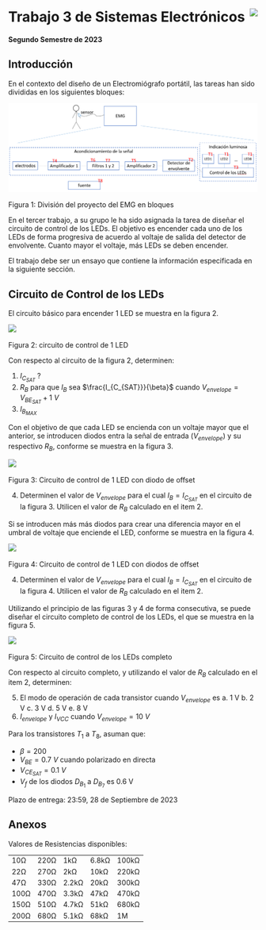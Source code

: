 # <img src="https://julianodb.github.io/SISTEMAS_ELECTRONICOS_PARA_INGENIERIA_BIOMEDICA/img/logo_fing.png?raw=true" align="right" height="45"> Trabajo 3 de Sistemas Electrónicos

#### Segundo Semestre de 2023

## Introducción

En el contexto del diseño de un Electromiógrafo portátil, las tareas han sido divididas en los siguientes bloques:

![TX_bloques](../img/TX_bloques.png)

Figura 1: División del proyecto del EMG en bloques

En el tercer trabajo, a su grupo le ha sido asignada la tarea de diseñar el circuito de control de los LEDs. El objetivo es encender cada uno de los LEDs de forma progresiva de acuerdo al voltaje de salida del detector de envolvente. Cuanto mayor el voltaje, más LEDs se deben encender.

El trabajo debe ser un ensayo que contiene la información especificada en la siguiente sección.

## Circuito de Control de los LEDs

El circuito básico para encender 1 LED se muestra en la figura 2.

<img src="https://julianodb.github.io/electronic_circuits_diagrams/led_control.png" width="200">

Figura 2: circuito de control de 1 LED

Con respecto al circuito de la figura 2, determinen: 
1. $I_{C_{SAT}}$ ?
2. $R_B$ para que $I_B$ sea $\frac{I_{C_{SAT}}}{\beta}$ cuando $V_{envelope} = V_{BE_{SAT}} + 1\ V$
3. $I_{B_{MAX}}$

Con el objetivo de que cada LED se encienda con un voltaje mayor que el anterior, se introducen diodos entra la señal de entrada ($V_{envelope}$) y su respectivo $R_B$, conforme se muestra en la figura 3.

<img src="https://julianodb.github.io/electronic_circuits_diagrams/led_control_2.png" width="250">

Figura 3: Circuito de control de 1 LED con diodo de offset

4. Determinen el valor de $V_{envelope}$ para el cual $I_B = I_{C_{SAT}}$ en el circuito de la figura 3. Utilicen el valor de $R_B$ calculado en el item 2.

Si se introducen más más diodos para crear una diferencia mayor en el umbral de voltaje que enciende el LED, conforme se muestra en la figura 4.

<img src="https://julianodb.github.io/electronic_circuits_diagrams/led_control_4.png" width="400">

Figura 4: Circuito de control de 1 LED con diodos de offset

4. Determinen el valor de $V_{envelope}$ para el cual $I_B = I_{C_{SAT}}$ en el circuito de la figura 4. Utilicen el valor de $R_B$ calculado en el item 2.

Utilizando el principio de las figuras 3 y 4 de forma consecutiva, se puede diseñar el circuito completo de control de los LEDs, el que se muestra en la figura 5. 

<img src="https://julianodb.github.io/electronic_circuits_diagrams/eight_leds_plus_control.png" width="700">

Figura 5: Circuito de control de los LEDs completo

Con respecto al circuito completo, y utilizando el valor de $R_B$ calculado en el item 2, determinen:

5. El modo de operación de cada transistor cuando $V_{envelope}$ es
   a. 1 V
   b. 2 V
   c. 3 V
   d. 5 V
   e. 8 V
5. $I_{envelope}$ y $I_{VCC}$ cuando $V_{envelope} = 10\ V$

Para los transistores $T_1$ a $T_8$, asuman que:
- $\beta = 200$
- $V_{BE} = 0.7\ V$ cuando polarizado en directa
- $V_{CE_{SAT}} = 0.1\ V$
- $V_f$ de los diodos $D_{B_1}$ a $D_{B_7}$ es 0.6 V

Plazo de entrega: 23:59, 28 de Septiembre de 2023

## Anexos

Valores de Resistencias disponibles:

|   |  |        |       |  |
|------|------|-----------|------------|-------|
| 10Ω  | 220Ω | 1kΩ       | 6.8kΩ      | 100kΩ |
| 22Ω  | 270Ω | 2kΩ       | 10kΩ       | 220kΩ |
| 47Ω  | 330Ω | 2.2kΩ     | 20kΩ       | 300kΩ |
| 100Ω | 470Ω | 3.3kΩ     | 47kΩ       | 470kΩ |
| 150Ω | 510Ω | 4.7kΩ     | 51kΩ       | 680kΩ |
| 200Ω | 680Ω | 5.1kΩ     | 68kΩ       | 1M    |
